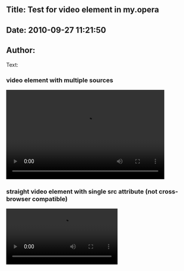 Title: Test for video element in my.opera
----
Date: 2010-09-27 11:21:50
----
Author: 
----
Text:

<h3>video element with multiple sources</h3>
<video width="426" height="240" id="player">
	<source src="http://forum-test.oslo.osa/kirby/content/blog/160-test-for-video-element-in-myopera/fridge.webm" type="video/webm" />
	<source src="http://forum-test.oslo.osa/kirby/content/blog/160-test-for-video-element-in-myopera/fridge.ogv" type="video/ogg" />
	<source src="http://forum-test.oslo.osa/kirby/content/blog/160-test-for-video-element-in-myopera/fridge.mp4" type="video/mp4" />
	<p>Download the video in <a href="http://people.opera.com/patrickl/experiments/webm/videos/fridge.webm">WebM</a>, <a href="http://people.opera.com/patrickl/experiments/webm/videos/fridge.ogv">Ogg</a> or <a href="http://people.opera.com/patrickl/experiments/webm/videos/fridge.mp4">MP4</a> format.</p>
</video>


<h3>straight video element with single src attribute (not cross-browser compatible)</h3>
<video src="http://forum-test.oslo.osa/kirby/content/blog/160-test-for-video-element-in-myopera/fridge.webm">
<p>fallback</p>
</video>
